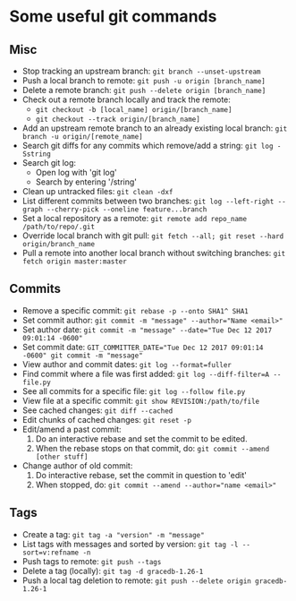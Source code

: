# Some useful git commands

## Misc
* Stop tracking an upstream branch: `git branch --unset-upstream`
* Push a local branch to remote: `git push -u origin [branch_name]`
* Delete a remote branch: `git push --delete origin [branch_name]`
* Check out a remote branch locally and track the remote:
  * `git checkout -b [local_name] origin/[branch_name]`
  * `git checkout --track origin/[branch_name]`
* Add an upstream remote branch to an already existing local branch: `git branch -u origin/[remote_name]`
* Search git diffs for any commits which remove/add a string: `git log -Sstring`
* Search git log:
  * Open log with 'git log'
  * Search by entering '/string'
* Clean up untracked files: `git clean -dxf`
* List different commits between two branches: `git log --left-right --graph --cherry-pick --oneline feature...branch`
* Set a local repository as a remote: `git remote add repo_name /path/to/repo/.git`
* Override local branch with git pull: `git fetch --all; git reset --hard origin/branch_name`
* Pull a remote into another local branch without switching branches: `git fetch origin master:master`

## Commits
* Remove a specific commit: `git rebase -p --onto SHA1^ SHA1`
* Set commit author: `git commit -m "message" --author="Name <email>"`
* Set author date: `git commit -m "message" --date="Tue Dec 12 2017 09:01:14 -0600"`
* Set commit date: `GIT_COMMITTER_DATE="Tue Dec 12 2017 09:01:14 -0600" git commit -m "message"`
* View author and commit dates: `git log --format=fuller`
* Find commit where a file was first added: `git log --diff-filter=A -- file.py`
* See all commits for a specific file: `git log --follow file.py`
* View file at a specific commit: `git show REVISION:/path/to/file`
* See cached changes: `git diff --cached`
* Edit chunks of cached changes: `git reset -p`
* Edit/amend a past commit:
  1. Do an interactive rebase and set the commit to be edited.
  2. When the rebase stops on that commit, do: `git commit --amend [other stuff]`
* Change author of old commit:
  1. Do interactive rebase, set the commit in question to 'edit'
  2. When stopped, do: `git commit --amend --author="name <email>"`

## Tags
* Create a tag: `git tag -a "version" -m "message"`
* List tags with messages and sorted by version: `git tag -l --sort=v:refname -n`
* Push tags to remote: `git push --tags`
* Delete a tag (locally): `git tag -d gracedb-1.26-1`
* Push a local tag deletion to remote: `git push --delete origin gracedb-1.26-1`
